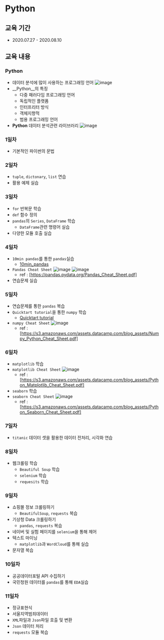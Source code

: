 # Python

## 교육 기간
- 2020.07.27 - 2020.08.10

## 교육 내용
### __Python__
- 데이터 분석에 많이 사용하는 프로그래밍 언어
![image](https://user-images.githubusercontent.com/67505208/93062947-89839380-f6b0-11ea-8963-eb397f60d515.png)
- __Python__의 특징
  - 다중 패러다임 프로그래밍 언어
  - 독립적인 플랫폼
  - 인터프리터 방식
  - 객체지향적
  - 범용 프로그래밍 언어
- __Python__ 데이터 분석관련 라이브러리
![image](https://user-images.githubusercontent.com/67505208/93063213-e0896880-f6b0-11ea-9566-dacf9e1765ac.png)

### 1일차
- 기본적인 파이썬의 문법
### 2일차
- `tuple`, `dictonary`, `list` 연습
- 활용 예제 실습
### 3일차
- `for` 반복문 학습
- `def` 함수 정의
- `pandas`의 `Series`, `DataFrame` 학습
  + `DataFrame`관련 명령어 실습
- 다양한 모듈 호출 실습
### 4일차
- `10min pandas`를 통한 `pandas`실습
  + [10min_pandas](https://pandas.pydata.org/pandas-docs/stable/user_guide/10min.html)
- `Pandas Cheat Sheet`
![image](https://user-images.githubusercontent.com/67505208/93063687-95bc2080-f6b1-11ea-8488-c3bed04165a4.png)
![image](https://user-images.githubusercontent.com/67505208/93063761-acfb0e00-f6b1-11ea-8b1a-a0fb920c7a5b.png)
  - ref : [https://pandas.pydata.org/Pandas_Cheat_Sheet.pdf]
- 연습문제 실습
### 5일차
- 연습문제를 통한 `pandas` 복습
- `Quicktart tutorial`을 통한 `numpy` 학습
  + [Quicktart tutorial](https://numpy.org/doc/stable/user/quickstart.html)
- `numpy Cheat Sheet`
![image](https://user-images.githubusercontent.com/67505208/93064109-1c70fd80-f6b2-11ea-84ab-1930c9f4db3d.png)
  - ref : [https://s3.amazonaws.com/assets.datacamp.com/blog_assets/Numpy_Python_Cheat_Sheet.pdf]
### 6일차
- `matplotlib` 학습
- `matplotlib Cheat Sheet`
![image](https://user-images.githubusercontent.com/67505208/93064314-56420400-f6b2-11ea-8375-feefe14b3136.png)
  - ref : [https://s3.amazonaws.com/assets.datacamp.com/blog_assets/Python_Matplotlib_Cheat_Sheet.pdf]
- `seaborn` 학습
- `seaborn Cheat Sheet`
![image](https://user-images.githubusercontent.com/67505208/93064537-9608eb80-f6b2-11ea-90aa-ca99d70d663d.png)
  - ref : [https://s3.amazonaws.com/assets.datacamp.com/blog_assets/Python_Seaborn_Cheat_Sheet.pdf]
### 7일차
- `titanic` 데이터 셋을 활용한 데이터 전처리, 시각화 연습
### 8일차
- 웹크롤링 학습
  - `Beautiful Soup` 학습
  - `selenium` 학습
  - `requesits` 학습
### 9일차
- 쇼핑몰 정보 크롤링하기
  - `BeautifulSoup`, `requests` 복습
- 기상청 Data 크롤링하기
  - `pandas`, `requests` 복습
- 네이버 및 실험 페이지를 `selenium`을 통해 제어
- 텍스트 마이닝
  - `matplotlib`과 `WordCloud`를 통해 실습
- 문자열 복습
### 10일차
- 공공데이터포털 API 수집하기
- 국민청원 데이터를 `pandas`를 통해 `EDA`실습
### 11일차
- 정규표현식
- 서울지역범죄데이터
- `XML`파일과 `Json`파일 호출 및 변환
- `Json` 데이터 처리
- `requests` 모듈 복습
